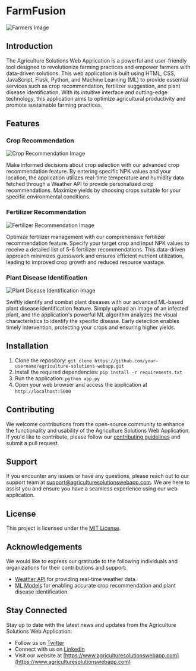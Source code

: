 # FarmFusion

![Farmers Image](https://www.iisd.org/sites/default/files/styles/og_image/public/2020-06/RS2085_food-agriculture-topic.jpg?itok=cM6jCv9Q)

## Introduction

The Agriculture Solutions Web Application is a powerful and user-friendly tool designed to revolutionize farming practices and empower farmers with data-driven solutions. This web application is built using HTML, CSS, JavaScript, Flask, Python, and Machine Learning (ML) to provide essential services such as crop recommendation, fertilizer suggestion, and plant disease identification. With its intuitive interface and cutting-edge technology, this application aims to optimize agricultural productivity and promote sustainable farming practices.

## Features

### Crop Recommendation

![Crop Recommendation Image](https://media.istockphoto.com/id/177406803/photo/nebraska-cornfield.jpg?s=612x612&w=0&k=20&c=C-V8naH3UT0ZbHLX90V4G3Ycp91AeamkZuYScrsbvUg=)

Make informed decisions about crop selection with our advanced crop recommendation feature. By entering specific NPK values and your location, the application utilizes real-time temperature and humidity data fetched through a Weather API to provide personalized crop recommendations. Maximize yields by choosing crops suitable for your specific environmental conditions.

### Fertilizer Recommendation

![Fertilizer Recommendation Image](https://www.geturbanleaf.com/cdn/shop/articles/fertilizer-1000x675.jpg?v=1629183715)

Optimize fertilizer management with our comprehensive fertilizer recommendation feature. Specify your target crop and input NPK values to receive a detailed list of 5-6 fertilizer recommendations. This data-driven approach minimizes guesswork and ensures efficient nutrient utilization, leading to improved crop growth and reduced resource wastage.

### Plant Disease Identification

![Plant Disease Identification Image](https://www.familyhandyman.com/wp-content/uploads/2020/05/Black-Spot-Diplocarpon-rosae-GettyImages-1097545284.jpg?fit=696,696)

Swiftly identify and combat plant diseases with our advanced ML-based plant disease identification feature. Simply upload an image of an infected plant, and the application's powerful ML algorithm analyzes the visual characteristics to identify the specific disease. Early detection enables timely intervention, protecting your crops and ensuring higher yields.

## Installation

1. Clone the repository: `git clone https://github.com/your-username/agriculture-solutions-webapp.git`
2. Install the required dependencies: `pip install -r requirements.txt`
3. Run the application: `python app.py`
4. Open your web browser and access the application at `http://localhost:5000`

## Contributing

We welcome contributions from the open-source community to enhance the functionality and usability of the Agriculture Solutions Web Application. If you'd like to contribute, please follow our [contributing guidelines](CONTRIBUTING.md) and submit a pull request.

## Support

If you encounter any issues or have any questions, please reach out to our support team at support@agriculturesolutionswebapp.com. We are here to assist you and ensure you have a seamless experience using our web application.

## License

This project is licensed under the [MIT License](LICENSE).

## Acknowledgements

We would like to express our gratitude to the following individuals and organizations for their contributions and support:

- [Weather API](https://example.com/weather-api) for providing real-time weather data.
- [ML Models](https://example.com/ml-models) for enabling accurate crop recommendation and plant disease identification.

## Stay Connected

Stay up to date with the latest news and updates from the Agriculture Solutions Web Application:

- Follow us on [Twitter](https://twitter.com/agrisolutionswebapp)
- Connect with us on [LinkedIn](https://linkedin.com/company/agriculturesolutionswebapp)
- Visit our website at [https://www.agriculturesolutionswebapp.com](https://www.agriculturesolutionswebapp.com)
